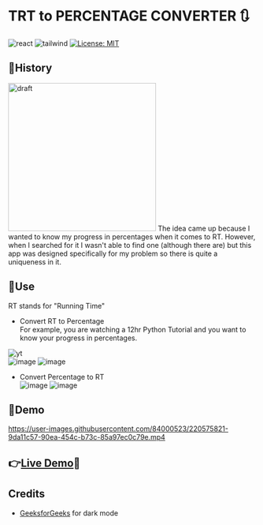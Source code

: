 # TRT to PERCENTAGE CONVERTER 🔃
![react](https://img.shields.io/badge/React-20232A?style=for-the-badge&logo=react&logoColor=61DAFB)
![tailwind](https://img.shields.io/badge/Tailwind_CSS-38B2AC?style=for-the-badge&logo=tailwind-css&logoColor=white)
[![License: MIT](https://img.shields.io/badge/License-MIT-yellow.svg)](https://opensource.org/licenses/MIT)

## 📕History
<img alt="draft" src="https://user-images.githubusercontent.com/84000523/218385585-957a97d8-0669-47d5-a085-9892c094a750.png" width="300">
The idea came up because I wanted to know my progress in percentages when it comes to RT. However, when I searched for it I wasn't able to find one (although there are) but this app was designed specifically for my problem so there is quite a uniqueness in it.

## 📜Use
RT stands for "Running Time"  
- Convert RT to Percentage   
For example, you are watching a 12hr Python Tutorial and you want to know your progress in percentages. 

![yt](https://user-images.githubusercontent.com/84000523/218392339-4d0c9094-0a6b-4aa6-869d-520cd589f47b.png)  
![image](https://user-images.githubusercontent.com/84000523/219849854-009226fe-6e77-42b0-b6f1-7cea5fb7fb42.png)
![image](https://user-images.githubusercontent.com/84000523/219849880-994aee93-5a39-4e69-8b29-f204c9b18f22.png)

- Convert Percentage to RT  
![image](https://user-images.githubusercontent.com/84000523/219849909-89673ca1-73d9-4761-ab50-1976afdb229c.png)
![image](https://user-images.githubusercontent.com/84000523/219849805-be1f3bd3-e9e5-47fc-92d7-3fa2431ae970.png)


## 🎥Demo
https://user-images.githubusercontent.com/84000523/220575821-9da11c57-90ea-454c-b73c-85a97ec0c79e.mp4

## 👉[Live Demo](https://prxncxss03.github.io/trt-percentage-converter/)👀

## Credits
- [GeeksforGeeks](https://www.geeksforgeeks.org/how-to-add-dark-mode-in-reactjs-using-tailwind-css/
) for dark mode








